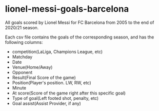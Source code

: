 # lionel-messi-goals-barcelona
All goals scored by Lionel Messi for FC Barcelona from 2005 to the end of 2020/21 season.

Each csv file contains the goals of the corresponding season, and has the following columns:

- competition(LaLiga, Champions League, etc)
- Matchday
- Date
- Venue(Home/Away)
- Opponent
- Result(Final Score of the game)
- Position(Player's position. LW, RW, etc)
- Minute
- At score(Score of the game right after this specific goal)
- Type of goal(Left footed shot, penalty, etc)
- Goal assist(Assist Provider, if any)
